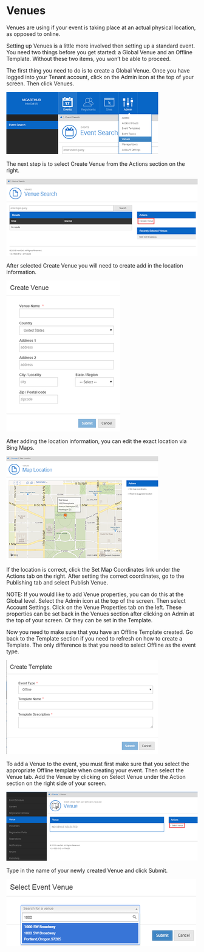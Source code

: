# Venues

Venues are using if your event is taking place at an actual physical location, as opposed to online.

Setting up Venues is a little more involved then setting up a standard event. You need two things before you get started: a Global Venue and an Offline Template. Without these two items, you won’t be able to proceed.

The first thing you need to do is to create a Global Venue. Once you have logged into your Tenant account, click on the Admin icon at the top of your screen. Then click Venues.

![Create a Venue](img/v1.png)

The next step is to select Create Venue from the Actions section on the right.

![Create a Venue](img/v2.png)

After selected Create Venue you will need to create add in the location information.

![Create a Venue](img/v3.png)

After adding the location information, you can edit the exact location via Bing Maps.

![Create a Venue](img/v4.png)

If the location is correct, click the Set Map Coordinates link under the Actions tab on the right. After setting the correct coordinates, go to the Publishing tab and select Publish Venue.

NOTE: If you would like to add Venue properties, you can do this at the Global level. Select the Admin icon at the top of the screen. Then select Account Settings. Click on the Venue Properties tab on the left. These properties can be set back in the Venues section after clicking on Admin at the top of your screen. Or they can be set in the Template.

Now you need to make sure that you have an Offline Template created. Go back to the Template section if you need to refresh on how to create a Template. The only difference is that you need to select Offline as the event type.

![Create a Venue](img/v5.png)

To add a Venue to the event, you must first make sure that you select the appropriate Offline template when creating your event. Then select the Venue tab. Add the Venue by clicking on Select Venue under the Action section on the right side of your screen.

![Create a Venue](img/v6.png)

Type in the name of your newly created Venue and click Submit.

![Create a Venue](img/v7.png)
